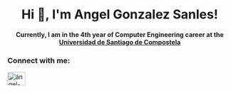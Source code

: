 <h1 align='center'>Hi 👋, I'm Angel Gonzalez Sanles!</h1>
 <h4 align='center'>Currently, I am in the 4th year of Computer Engineering career at the <a href=https://www.usc.gal/es/estudios/grados/ingenieria-arquitectura/grado-ingenieria-informatica-2aedicion>Universidad de Santiago de Compostela</a></h4>



<h3 align="left">Connect with me:</h3>
<p align="left">
<a href="https://www.linkedin.com/in/ángel-gonzález-sanlés-b67109200/" target="blank"><img align="center" src="https://raw.githubusercontent.com/rahuldkjain/github-profile-readme-generator/master/src/images/icons/Social/linked-in-alt.svg" alt="ángel-gonzález-sanlés" height="30" width="40" /></a>
</p>
